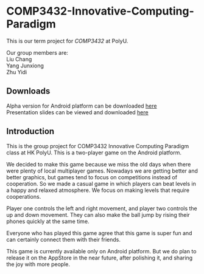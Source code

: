 # COMP3432-Innovative-Computing-Paradigm
This is our term project for *COMP3432* at PolyU.  
  
Our group members are:  
Liu Chang  
Yang Junxiong  
Zhu Yidi  

## Downloads
Alpha version for Android platform can be downloaded [here](https://github.com/COMP4122/COMP3432-Innovative-Computing-Paradigm/releases/download/alpha6/Dual.Balance.alpha.apk)  
Presentation slides can be viewed and downloaded [here](https://docs.google.com/presentation/d/1E9x1JCJprLikV3wYgj9chKwzl7rRaF8owlf8_IRvKM8/edit?usp=sharing)  

## Introduction

This is the group project for COMP3432 Innovative Computing Paradigm class at HK PolyU. This is a two-player game on the Android platform.  

We decided to make this game because we miss the old days when there were plenty of local multiplayer games. Nowadays we are getting better and better graphics, but games tend to focus on competitions instead of cooperation. So we made a casual game in which players can beat levels in a happy and relaxed atmosphere. We focus on making levels that require cooperations.  

Player one controls the left and right movement, and player two controls the up and down movement. They can also make the ball jump by rising their phones quickly at the same time.  

Everyone who has played this game agree that this game is super fun and can certainly connect them with their friends.  

This game is currently available only on Android platform. But we do plan to release it on the AppStore in the near future, after polishing it, and sharing the joy with more people.
